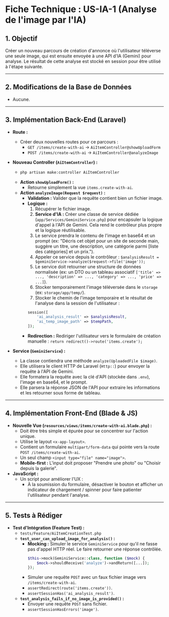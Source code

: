 # Fiche Technique : US-IA-1 (Analyse de l'image par l'IA)

## 1. Objectif
Créer un nouveau parcours de création d'annonce où l'utilisateur téléverse une seule image, qui est ensuite envoyée à une API d'IA (Gemini) pour analyse. Le résultat de cette analyse est stocké en session pour être utilisé à l'étape suivante.

---
## 2. Modifications de la Base de Données
- Aucune.

---
## 3. Implémentation Back-End (Laravel)

- **Route :**
  - Créer deux nouvelles routes pour ce parcours :
    - `GET /items/create-with-ai` -> `AiItemController@showUploadForm`
    - `POST /items/create-with-ai` -> `AiItemController@analyzeImage`

- **Nouveau Controller (`AiItemController`) :**
  - ```bash
    php artisan make:controller AiItemController
    ```
  - **Action `showUploadForm()` :**
    - Retourne simplement la vue `items.create-with-ai`.
  - **Action `analyzeImage(Request $request)` :**
    - **Validation :** Valider que la requête contient bien un fichier image.
    - **Logique :**
      1.  Récupérer le fichier image.
      2.  **Service d'IA :** Créer une classe de service dédiée (`app/Services/GeminiService.php`) pour encapsuler la logique d'appel à l'API de Gemini. Cela rend le contrôleur plus propre et la logique réutilisable.
      3.  Le service prendra le contenu de l'image en base64 et un prompt (ex: "Décris cet objet pour un site de seconde main, suggère un titre, une description, une catégorie parmi [liste des catégories] et un prix.").
      4.  Appeler ce service depuis le contrôleur : `$analysisResult = $geminiService->analyze($request->file('image'));`
      5.  Le service doit retourner une structure de données normalisée (ex: un DTO ou un tableau associatif `['title' => ..., 'description' => ..., 'category' => ..., 'price' => ...]`).
      6.  Stocker temporairement l'image téléversée dans le `storage` (ex: `storage/app/temp/`).
      7.  Stocker le chemin de l'image temporaire et le résultat de l'analyse dans la session de l'utilisateur :
         ```php
         session([
             'ai_analysis_result' => $analysisResult,
             'ai_temp_image_path' => $tempPath,
         ]);
         ```
    - **Redirection :** Rediriger l'utilisateur vers le formulaire de création manuelle : `return redirect()->route('items.create');`

- **Service (`GeminiService`) :**
  - La classe contiendra une méthode `analyze(UploadedFile $image)`.
  - Elle utilisera le client HTTP de Laravel (`Http::`) pour envoyer la requête à l'API de Gemini.
  - Elle formatera la requête avec la clé d'API (stockée dans `.env`), l'image en base64, et le prompt.
  - Elle parsera la réponse JSON de l'API pour extraire les informations et les retourner sous forme de tableau.

---
## 4. Implémentation Front-End (Blade & JS)

- **Nouvelle Vue (`resources/views/items/create-with-ai.blade.php`) :**
  - Doit être très simple et épurée pour se concentrer sur l'action unique.
  - Utilise le layout `<x-app-layout>`.
  - Contient un formulaire `multipart/form-data` qui pointe vers la route `POST /items/create-with-ai`.
  - Un seul champ `<input type="file" name="image">`.
  - **Mobile-first :** L'input doit proposer "Prendre une photo" ou "Choisir depuis la galerie".
- **JavaScript :**
  - Un script pour améliorer l'UX :
    - À la soumission du formulaire, désactiver le bouton et afficher un indicateur de chargement / spinner pour faire patienter l'utilisateur pendant l'analyse.

---
## 5. Tests à Rédiger

- **Test d'Intégration (Feature Test) :**
  - `tests/Feature/AiItemCreationTest.php`
  - **`test_user_can_upload_image_for_analysis()` :**
    - **Mocking :** Simuler le service `GeminiService` pour qu'il ne fasse pas d'appel HTTP réel. Le faire retourner une réponse contrôlée.
      ```php
      $this->mock(GeminiService::class, function ($mock) {
          $mock->shouldReceive('analyze')->andReturn([...]);
      });
      ```
    - Simuler une requête `POST` avec un faux fichier image vers `/items/create-with-ai`.
    - `assertRedirect(route('items.create'))`.
    - `assertSessionHas('ai_analysis_result')`.
  - **`test_analysis_fails_if_no_image_is_provided()` :**
    - Envoyer une requête `POST` sans fichier.
    - `assertSessionHasErrors('image')`.

